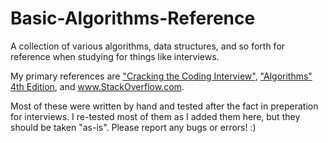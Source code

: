 # Basic-Algorithms-Reference
A collection of various algorithms, data structures, and so forth for reference when studying for things like interviews.

My primary references are ["Cracking the Coding Interview"](http://www.amazon.com/Cracking-Coding-Interview-Programming-Questions/dp/098478280X), ["Algorithms" 4th Edition](http://algs4.cs.princeton.edu/home/), and www.StackOverflow.com.

Most of these were written by hand and tested after the fact in preperation for interviews.  I re-tested most of them as I added them here, but they should be taken "as-is".  Please report any bugs or errors! :)
